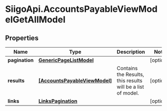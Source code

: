 # SiigoApi.AccountsPayableViewModelGetAllModel

## Properties

Name | Type | Description | Notes
------------ | ------------- | ------------- | -------------
**pagination** | [**GenericPageListModel**](GenericPageListModel.md) |  | [optional] 
**results** | [**[AccountsPayableViewModel]**](AccountsPayableViewModel.md) | Contains the Results, this results will be a list of model. | [optional] 
**links** | [**LinksPagination**](LinksPagination.md) |  | [optional] 


